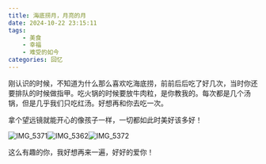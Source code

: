 ```yaml
---
title: 海底捞月，月亮的月
date: 2024-10-22 23:15:11
tags: 
    - 美食
    - 幸福
    - 难受的如今
categories: 回忆
---
```

刚认识的时候，不知道为什么那么喜欢吃海底捞，前前后后吃了好几次，当时你还要排队的时候做指甲。吃火锅的时候要放牛肉粒，是你教我的。每次都是几个汤锅，但是几乎我们只吃红汤。好想再和你去吃一次。

拿个望远镜就能开心的像孩子一样，一切都如此时美好该多好！

![IMG_5371](https://gmoonlight.oss-cn-chengdu.aliyuncs.com/img/202410222323675.jpg)![IMG_5362](https://gmoonlight.oss-cn-chengdu.aliyuncs.com/img/202410222323914.jpg)![IMG_5372](https://gmoonlight.oss-cn-chengdu.aliyuncs.com/img/202410222323488.jpg)

这么有趣的你，我好想再来一遍，好好的爱你！
